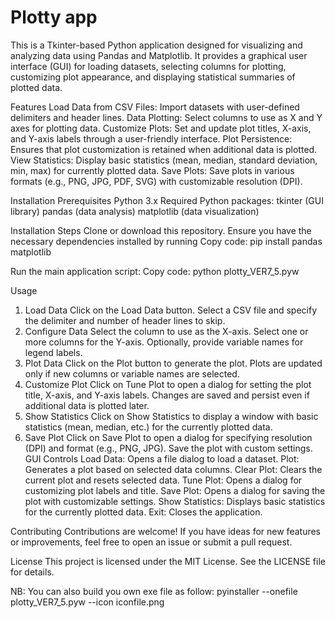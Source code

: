 # Plotty app
This is a Tkinter-based Python application designed for visualizing and analyzing data using Pandas and Matplotlib. It provides a graphical user interface (GUI) for loading datasets, selecting columns for plotting, customizing plot appearance, and displaying statistical summaries of plotted data.

Features
Load Data from CSV Files: Import datasets with user-defined delimiters and header lines.
Data Plotting: Select columns to use as X and Y axes for plotting data.
Customize Plots: Set and update plot titles, X-axis, and Y-axis labels through a user-friendly interface.
Plot Persistence: Ensures that plot customization is retained when additional data is plotted.
View Statistics: Display basic statistics (mean, median, standard deviation, min, max) for currently plotted data.
Save Plots: Save plots in various formats (e.g., PNG, JPG, PDF, SVG) with customizable resolution (DPI).

Installation
Prerequisites
Python 3.x
Required Python packages:
tkinter (GUI library)
pandas (data analysis)
matplotlib (data visualization)

Installation Steps
Clone or download this repository.
Ensure you have the necessary dependencies installed by running
Copy code: pip install pandas matplotlib

Run the main application script:
Copy code: python plotty_VER7_5.pyw

Usage
1. Load Data
Click on the Load Data button.
Select a CSV file and specify the delimiter and number of header lines to skip.
2. Configure Data
Select the column to use as the X-axis.
Select one or more columns for the Y-axis.
Optionally, provide variable names for legend labels.
3. Plot Data
Click on the Plot button to generate the plot.
Plots are updated only if new columns or variable names are selected.
4. Customize Plot
Click on Tune Plot to open a dialog for setting the plot title, X-axis, and Y-axis labels.
Changes are saved and persist even if additional data is plotted later.
5. Show Statistics
Click on Show Statistics to display a window with basic statistics (mean, median, etc.) for the currently plotted data.
6. Save Plot
Click on Save Plot to open a dialog for specifying resolution (DPI) and format (e.g., PNG, JPG).
Save the plot with custom settings.
GUI Controls
Load Data: Opens a file dialog to load a dataset.
Plot: Generates a plot based on selected data columns.
Clear Plot: Clears the current plot and resets selected data.
Tune Plot: Opens a dialog for customizing plot labels and title.
Save Plot: Opens a dialog for saving the plot with customizable settings.
Show Statistics: Displays basic statistics for the currently plotted data.
Exit: Closes the application.

Contributing
Contributions are welcome! If you have ideas for new features or improvements, feel free to open an issue or submit a pull request.

License
This project is licensed under the MIT License. See the LICENSE file for details.


NB: 
You can also build you own exe file as follow: 
pyinstaller --onefile plotty_VER7_5.pyw --icon iconfile.png